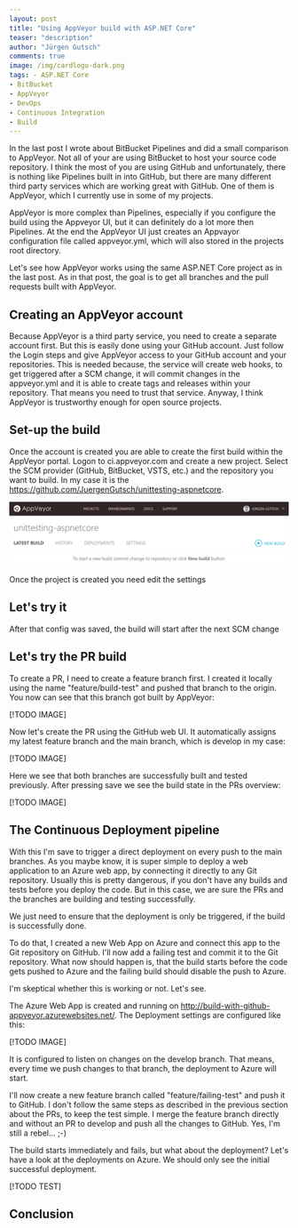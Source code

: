 ```yaml
---
layout: post
title: "Using AppVeyor build with ASP.NET Core"
teaser: "description"
author: "Jürgen Gutsch"
comments: true
image: /img/cardlogo-dark.png
tags: - ASP.NET Core
- BitBucket
- AppVeyor 
- DevOps
- Continuous Integration
- Build
---
```


In the last post I wrote about BitBucket Pipelines and did a small comparison to AppVeyor. Not all of your are using BitBucket to host your source code repository. I think the most of you are using GitHub and unfortunately, there is nothing like Pipelines built in into GitHub, but there are many different third party services which are working great with GitHub. One of them is AppVeyor, which I currently use in some of my projects. 

AppVeyor is more complex than Pipelines, especially if you configure the build using the Appveyor UI, but it can definitely do a lot more then Pipelines. At the end the AppVeyor UI just creates an Appvayor configuration file called appveyor.yml, which will also stored in the projects root directory.

Let's see how AppVeyor works using the same ASP.NET Core project as in the last post. As in that post, the goal is to get all branches and the pull requests built with AppVeyor.

## Creating an AppVeyor account

Because AppVeyor is a third party service, you need to create a separate account first. But this is easily done using your GitHub account. Just follow the Login steps and give AppVeyor access to your GitHub account and your repositories. This is needed because, the service will create web hooks, to get triggered after a SCM change, it will commit changes in the appveyor.yml and it is able to create tags and releases within your repository. That means you need to trust that service. Anyway, I think AppVeyor is trustworthy enough for open source projects.

## Set-up the build

Once the account is created you are able to create the first build within the AppVeyor portal. Logon to ci.appveyor.com and create a new project. Select the SCM provider (GitHub, BitBucket, VSTS, etc.) and the repository you want to build. In my case it is the https://github.com/JuergenGutsch/unittesting-aspnetcore.

![](../img/appveyor-build/new-project.png)

Once the project is created you need edit the settings











## Let's try it

After that config was saved, the build will start after the next SCM change







## Let's try the PR build

To create a PR, I need to create a feature branch first. I created it locally using the name "feature/build-test" and pushed that branch to the origin. You now can see that this branch got built by AppVeyor:



[!TODO IMAGE]



Now let's create the PR using the GitHub web UI. It automatically assigns my latest feature branch and the main branch, which is develop in my case:

[!TODO IMAGE]

Here we see that both branches are successfully built and tested previously. After pressing save we see the build state in the PRs overview:

[!TODO IMAGE]









## The Continuous Deployment pipeline

With this I'm save to trigger a direct deployment on every push to the main branches. As you maybe know, it is super simple to deploy a web application to an Azure web app, by connecting it directly to any Git repository. Usually this is pretty dangerous, if you don't have any builds and tests before you deploy the code. But in this case, we are sure the PRs and the branches are building and testing successfully.

We just need to ensure that the deployment is only be triggered, if the build is successfully done.

To do that, I created a new Web App on Azure and connect this app to the Git repository on GitHub. I'll now add a failing test and commit it to the Git repository. What now should happen is, that the build starts before the code gets pushed to Azure and the failing build should disable the push to Azure.

I'm skeptical whether this is working or not. Let's see.

The Azure Web App is created and running on http://build-with-github-appveyor.azurewebsites.net/. The Deployment settings are configured like this:

[!TODO IMAGE]

It is configured to listen on changes on the develop branch. That means, every time we push changes to that branch, the deployment to Azure will start.

I'll now create a new feature branch called "feature/failing-test" and push it to GitHub. I don't follow the same steps as described in the previous section about the PRs, to keep the test simple. I merge the feature branch directly and without an PR to develop and push all the changes to GitHub. Yes, I'm still a rebel... ;-)

The build starts immediately and fails, but what about the deployment? Let's have a look at the deployments on Azure. We should only see the initial successful deployment.

[!TODO TEST]

## Conclusion

